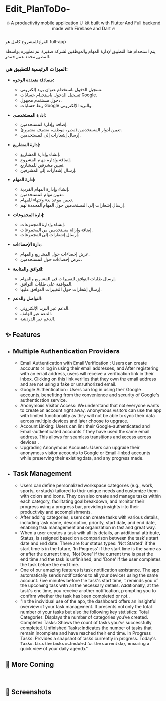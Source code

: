 # Edit_PlanToDo-

 <p align="center">🔥 A productivity mobile application UI kit built with Flutter And Full backend made with Firebase and Dart 🔥</p>
 <p align="center" style="font-size: 24px;">
 </p>

<div>
الفرع للمشروع كامل هو full-app
</div>


يتم استخدام هذا التطبيق لإدارة المهام والموظفين لشركة صغيرة. تم تطويره بواسطة المطور محمد عمر حمدو.

### الميزات الرئيسية للتطبيق هي:

- **مصادقة متعددة الوجوه:**
    - تسجيل الدخول باستخدام عنوان بريد إلكتروني.
    - تسجيل الدخول باستخدام حسابات Google.
    - دخول مستخدم مجهول.
    - ربط حسابات Google والبريد الإلكتروني.

- **إدارة المستخدمين:**
    - إضافة وإدارة المستخدمين.
    - تعيين أدوار المستخدمين (مدير، موظف، مشرف مشروع).
    - إرسال إشعارات إلى المستخدمين.

- **إدارة المشاريع:**
    - إنشاء وإدارة المشاريع.
    - إضافة وإدارة مهام المشروع.
    - تعيين مشرفين للمشاريع.
    - إرسال إشعارات إلى المشرفين.

- **إدارة المهام:**
    - إنشاء وإدارة المهام الفردية.
    - تعيين مهام للمستخدمين.
    - تعيين موعد بدء وانتهاء للمهام.
    - إرسال إشعارات إلى المستخدمين حول المهام المحددة لهم.

- **إدارة المجموعات:**
    - إنشاء وإدارة المجموعات.
    - إضافة وإزالة مستخدمين من المجموعات.
    - إرسال إشعارات إلى المجموعات.

- **إدارة الإحصاءات:**
    - عرض إحصاءات حول المشاريع والمهام.
    - عرض إحصاءات حول المستخدمين.

- **التوافق والمتابعة:**
    - إرسال طلبات التوافق للتغييرات في المشاريع والمهام.
    - الموافقة على طلبات التوافق.
    - إرسال إشعارات حول التغييرات الموافق عليها.

- **التواصل والدعم:**
    - الدعم عبر البريد الإلكتروني.
    - الدعم عبر الهاتف.
    - الدعم عبر الدردشة.

## :sparkles: Features

- ## Multiple Authentication Providers
    - Email Authentication with Email Verification : Users can create accounts or log in using their
      email addresses, and After registering with an email address, users will receive a
      verification link in their inbox. Clicking on this link verifies that they own the email
      address and are not using a fake or unauthorized email.
    - Google Authentication : Users can log in using their Google accounts, benefiting from the
      convenience and security of Google's authentication service.
    - Anonymous Visitor Access: We understand that not everyone wants to create an account right
      away. Anonymous visitors can use the app with limited functionality as they will not be able
      to sync their data across multiple devices and later choose to upgrade.
    - Account Linking: Users can link their Google-authenticated and Email-authenticated accounts if
      they have used the same email address. This allows for seamless transitions and access across
      devices .
    - Upgrading Anonymous Accounts: Users can upgrade their anonymous visitor accounts to Google or
      Email-linked accounts while preserving their existing data, and any progress made.


- ## Task Management
    - Users can define personalized workspace categories (e.g., work, sports, or study) tailored to
      their unique needs and customize them with colors and icons. They can also create and manage
      tasks within each category, facilitating goal breakdown, and monitor their progress using a
      progress bar, providing insights into their productivity and accomplishments.
    - After adding categories, users can create tasks with various details, including task name,
      description, priority, start date, and end date, enabling task management and organization in
      fast and great way.
    - When a user creates a task with all its details, an additional attribute, Status, is assigned
      based on a comparison between the task's start date and end date. There are four status
      types: 'Not Started' if the start time is in the future, 'In Progress' if the start time is
      the same as or after the current time, 'Not Done' if the current time is past the end time and
      the task is unfinished, and 'Done' if the user completes the task before the end time.
    - One of our amazing features is task notification assistance. The app automatically sends
      notifications to all your devices using the same account. Five minutes before the task's start
      time, it reminds you of the upcoming task with all the necessary details. Additionally, at the
      task's end time, you receive another notification, prompting you to confirm whether the task
      has been completed or not..
    - "In the individual use of the app, the dashboard offers an insightful overview of your task
      management. It presents not only the total number of your tasks but also the following key
      statistics:
      Total Categories: Displays the number of categories you've created.
      Completed Tasks: Shows the count of tasks you've successfully completed.
      Unfinished Tasks: Indicates the number of tasks that remain incomplete and have reached their
      end time.
      In Progress Tasks: Provides a snapshot of tasks currently in progress.
      Today's Tasks: Lists the tasks scheduled for the current day, ensuring a quick view of your
      daily agenda."

## 🔴 More Coming

<br>

## :iphone: Screenshots

[//]: # (<p align="center">)

[//]: # (  <!-- <img src="screenshots/screenshot-1.png" width="100%" title="homescreen1"> -->)

[//]: # (   <!-- <img src="screenshots/1.png" width="25%" title="homescreen2">  -->)

[//]: # (    <img src="screenshots/OnStartL.png" width="27%" title="homescreen0">)

[//]: # (     <img src="screenshots/OnStartR.png" width="27%" title="homescreen1">)

[//]: # (  <img src="screenshots/2.png" width="27%" title="homescreen2">)

[//]: # (   <img src="screenshots/3.png" width="26%" title="homescreen3">)

[//]: # (   <img src="screenshots/3.1.png" width="27%" title="homescreen4">)

[//]: # (   <img src="screenshots/4.png" width="27%" title="homescreen5">)

[//]: # (   <img src="screenshots/5.png" width="27%" title="homescreen6">)

[//]: # (      <img src="screenshots/6.png" width="27%" title="homescreen7">)

[//]: # (       <img src="screenshots/7.png" width="27%" title="homescreen8">)

[//]: # (        <img src="screenshots/8.png" width="27%" title="homescreen9">)

[//]: # (        <img src="screenshots/9.png" width="27%" title="homescreen10">)

[//]: # (        <img src="screenshots/10.png" width="27%" title="homescreen11">)

[//]: # (        <img src="screenshots/11.png" width="27%" title="homescreen12">)

[//]: # (             <img src="screenshots/12.png" width="27%" title="homescreen13">)

[//]: # ( <img src="screenshots/13.png" width="27%" title="homescreen14">)

[//]: # (                     <img src="screenshots/14.png" width="27%" title="homescreen15">)

[//]: # (                     <img src="screenshots/15.png" width="27%" title="homescreen16">)

[//]: # (                      <img src="screenshots/16.png" width="27%" title="homescreen17">)

[//]: # (                       <img src="screenshots/17.png" width="27%" title="homescreen18">)

[//]: # (                        <img src="screenshots/18.png" width="27%" title="homescreen19">)

[//]: # (                        <img src="screenshots/19.png" width="27%" title="homescreen20">)

[//]: # (                        <img src="screenshots/20.png" width="27%" title="homescreen21">)

[//]: # (                        <img src="screenshots/21.png" width="27%" title="homescreen22">)

[//]: # (                        <img src="screenshots/22.png" width="27%" title="homescreen23">)

[//]: # (                        <img src="screenshots/23.png" width="27%" title="homescreen24">)

[//]: # (                             <img src="screenshots/24.png" width="27%" title="homescreen25">)

[//]: # (                               <img src="screenshots/25.png" width="27%" title="homescreen25">  )

[//]: # (                               <img src="screenshots/26.png" width="27%" title="homescreen25">)

[//]: # (                               <img src="screenshots/27.png" width="27%" title="homescreen25">  )

[//]: # (                               <img src="screenshots/28.png" width="27%" title="homescreen25">)

[//]: # (         <img src="screenshots/29.png" width="27%" title="homescreen25">)

[//]: # (         <img src="screenshots/30.png" width="27%" title="homescreen25">)

[//]: # (          <img src="screenshots/31.png" width="27%" title="homescreen25">)

[//]: # (         <img src="screenshots/32.png" width="27%" title="homescreen25">)

[//]: # (          <img src="screenshots/33.png" width="27%" title="homescreen25">)

[//]: # (           <img src="screenshots/34.png" width="27%" title="homescreen25">)

[//]: # (                      <img src="screenshots/35.png" width="27%" title="homescreen25">)

[//]: # (           <img src="screenshots/36.png" width="27%" title="homescreen25">)

[//]: # (           <img src="screenshots/37.png" width="27%" title="homescreen25">)

[//]: # (                <img src="screenshots/38.png" width="27%" title="homescreen25">     )

[//]: # (                <img src="screenshots/39.png" width="27%" title="homescreen25">    )

[//]: # (                 <img src="screenshots/40.png" width="27%" title="homescreen25">)

[//]: # (                 <img src="screenshots/41.png" width="27%" title="homescreen25">)

[//]: # (                 <img src="screenshots/42.png" width="27%" title="homescreen25">)

[//]: # (                 <img src="screenshots/43.png" width="27%" title="homescreen25">)

[//]: # (                 <img src="screenshots/44.png" width="27%" title="homescreen25">)

[//]: # (                 <img src="screenshots/45.png" width="27%" title="homescreen25">)

[//]: # (                 <img src="screenshots/46.png" width="27%" title="homescreen25">)

[//]: # (                 <img src="screenshots/47.png" width="27%" title="homescreen25">)

[//]: # (                  <img src="screenshots/48.png" width="27%" title="homescreen25">)

[//]: # ()

[//]: # ()

[//]: # (</p>)